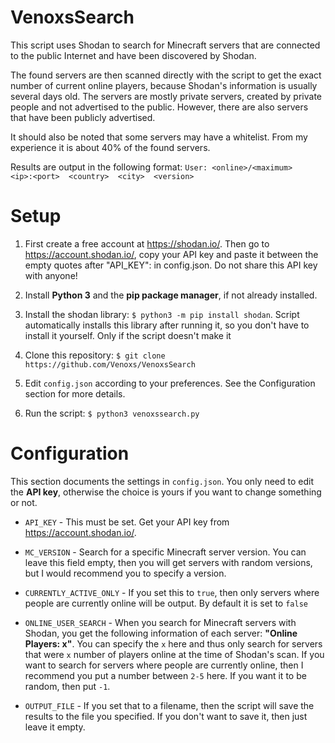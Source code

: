 # VenoxsSearch
This script uses Shodan to search for Minecraft servers that are connected to the public Internet and have been discovered by Shodan. 

The found servers are then scanned directly with the script to get the exact number of current online players, because Shodan's information is usually several days old. The servers are mostly private servers, created by private people and not advertised to the public. However, there are also servers that have been publicly advertised.

It should also be noted that some servers may have a whitelist. From my experience it is about 40% of the found servers.

Results are output in the following format: ```User: <online>/<maximum>   <ip>:<port>  <country>  <city>  <version>```
 

# Setup
1. First create a free account at https://shodan.io/. Then go to https://account.shodan.io/, copy your API key and paste it between the empty quotes after "API_KEY": in config.json. Do not share this API key with anyone!

2. Install **Python 3** and the **pip package manager**, if not already installed.

3. Install the shodan library: ```$ python3 -m pip install shodan```.
Script automatically installs this library after running it, so you don't have to install it yourself. Only if the script doesn't make it

4. Clone this repository: ```$ git clone https://github.com/Venoxs/VenoxsSearch```

5. Edit ```config.json``` according to your preferences. See the Configuration section for more details.

6. Run the script: ```$ python3 venoxssearch.py```

# Configuration
This section documents the settings in ```config.json```. You only need to edit the **API key**, otherwise the choice is yours if you want to change something or not.
- ```API_KEY``` - This must be set. Get your API key from https://account.shodan.io/.

- ```MC_VERSION``` - Search for a specific Minecraft server version. You can leave this field empty, then you will get servers with random versions, but I would recommend you to specify a version.

- ```CURRENTLY_ACTIVE_ONLY``` - If you set this to ```true```, then only servers where people are currently online will be output. By default it is set to ```false```

- ```ONLINE_USER_SEARCH``` - When you search for Minecraft servers with Shodan, you get the following information of each server: **"Online Players: x"**. You can specify the ```x``` here and thus only search for servers that were ```x``` number of players online at the time of Shodan's scan. If you want to search for servers where people are currently online, then I recommend you put a number between ```2-5``` here. If you want it to be random, then put ```-1```.

- ```OUTPUT_FILE``` - If you set that to a filename, then the script will save the results to the file you specified. If you don't want to save it, then just leave it empty.
